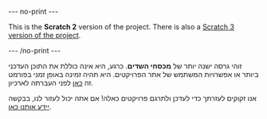 --- no-print ---

This is the **Scratch 2** version of the project. There is also a [Scratch 3 version of the project](https://projects.raspberrypi.org/he-IL/projects/ghostbusters).

--- /no-print ---

זוהי גרסה ישנה יותר של **מכסחי השדים**. כרגע, היא אינה כוללת את התוכן העדכני ביותר או אפשרויות המשתמש של אתר הפרויקטים. היא תהיה זמינה באופן זמני בפורמט זה [כאן](images/Ghostbusters.pdf) לפני העברתה לארכיון. 

אנו זקוקים לעזרתך כדי לעדכן ולתרגם פרויקטים כאלה! אם אתה יכול לעזור לנו, בבקשה [יידע אותנו כאן](https://rpf.io/translators).